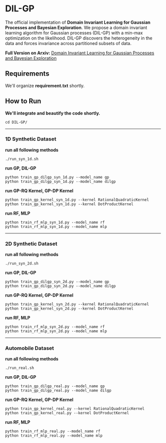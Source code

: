 # DIL-GP
The official implementation of **Domain Invariant Learning for Gaussian Processes and Bayesian Exploration**. We propose a domain invariant learning algorithm for Gaussian processes (DIL-GP) with a min-max optimization on the likelihood. DIL-GP discovers the heterogeneity in the data and forces invariance across partitioned subsets of data. 

**Full Version on Arxiv:** [Domain Invariant Learning for Gaussian Processes and Bayesian Exploration](https://arxiv.org/abs/2312.11318)


## Requirements

We'll organize **requirement.txt** shortly.



## How to Run

**We'll integrate and beautify the code shortly.**
```
cd DIL-GP/
```
---
### 1D Synthetic Dataset

**run all following methods**
```
./run_syn_1d.sh
```
**run GP, DIL-GP**
```
python train_gp_dilgp_syn_1d.py --model_name gp
python train_gp_dilgp_syn_1d.py --model_name dilgp
```

**run GP-RQ Kernel, GP-DP Kernel**
```
python train_gp_kernel_syn_1d.py --kernel RationalQuadraticKernel
python train_gp_kernel_syn_1d.py --kernel DotProductKernel
```

**run RF, MLP**
```
python train_rf_mlp_syn_1d.py --model_name rf
python train_rf_mlp_syn_1d.py --model_name mlp
```
---
### 2D Synthetic Dataset

**run all following methods**
```
./run_syn_2d.sh
```
**run GP, DIL-GP**
```
python train_gp_dilgp_syn_2d.py --model_name gp
python train_gp_dilgp_syn_2d.py --model_name dilgp
```

**run GP-RQ Kernel, GP-DP Kernel**
```
python train_gp_kernel_syn_2d.py --kernel RationalQuadraticKernel
python train_gp_kernel_syn_2d.py --kernel DotProductKernel
```

**run RF, MLP**
```
python train_rf_mlp_syn_2d.py --model_name rf
python train_rf_mlp_syn_2d.py --model_name mlp
```
---
### Automobile Dataset

**run all following methods**
```
./run_real.sh
```
**run GP, DIL-GP**
```
python train_gp_dilgp_real.py --model_name gp
python train_gp_dilgp_real.py --model_name dilgp
```

**run GP-RQ Kernel, GP-DP Kernel**
```
python train_gp_kernel_real.py --kernel RationalQuadraticKernel
python train_gp_kernel_real.py --kernel DotProductKernel
```

**run RF, MLP**
```
python train_rf_mlp_real.py --model_name rf
python train_rf_mlp_real.py --model_name mlp
```


